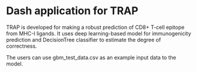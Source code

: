 # Dash application for TRAP 

TRAP is developed for making a robust prediction of CD8+ T-cell epitope from MHC-I ligands. 
It uses deep learning-based model for immunogenicity prediction and DecisionTree classifier to estimate the degree of correctness. 

The users can use gbm_test_data.csv as an example input data to the model. 

